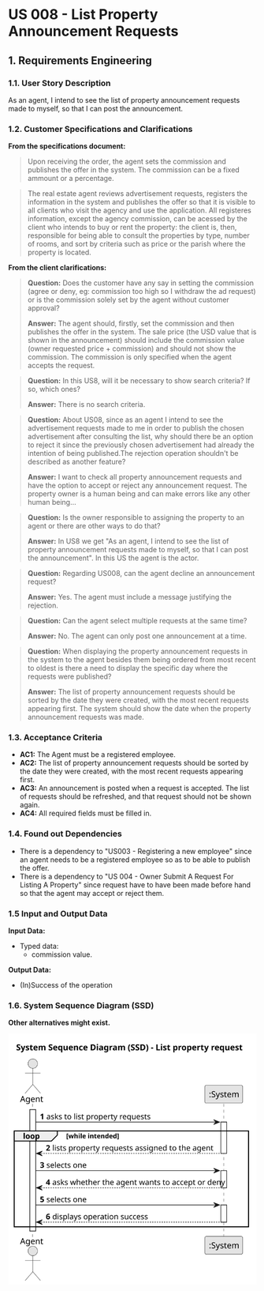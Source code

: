 # US 008 - List Property Announcement Requests

## 1. Requirements Engineering


### 1.1. User Story Description


As an agent, I intend to see the list of property announcement requests made
to myself, so that I can post the announcement.


### 1.2. Customer Specifications and Clarifications 


**From the specifications document:**

>	Upon receiving the order, the agent sets the commission and publishes the offer in the system. The commission can be a fixed ammount or a percentage.

>	The real estate agent reviews advertisement requests, registers the information in the system and publishes the offer so that it is visible to all clients who visit the agency and use the application. All registeres information, except the agency commission, can be acessed by the client who intends to buy or rent the property: the client is, then, responsible for being able to consult the properties by type, number of rooms, and sort by criteria such as price or the parish where the property is located. 




**From the client clarifications:**

> **Question:** Does the customer have any say in setting the commission (agree or deny, eg: commission too high so I withdraw the ad request) or is the commission solely set by the agent without customer approval? 
> 
> **Answer:** The agent should, firstly, set the commission and then publishes the offer in the system. The sale price (the USD value that is shown in the announcement) should include the commission value (owner requested price + commission) and should not show the commission. The commission is only specified when the agent accepts the request. 

> **Question:**  In this US8, will it be necessary to show search criteria? If so, which ones?
> 
> **Answer:** There is no search criteria.

> **Question:** About US08, since as an agent I intend to see the advertisement requests made to me in order to publish the chosen advertisement after consulting the list, why should there be an option to reject it since the previously chosen advertisement had already the intention of being published.The rejection operation shouldn't be described as another feature?
> 
> **Answer:**  I want to check all property announcement requests and have the option to accept or reject any announcement request. The property owner is a human being and can make errors like any other human being...

> **Question:** Is the owner responsible to assigning the property to an agent or there are other ways to do that?
> 
> **Answer:**  In US8 we get "As an agent, I intend to see the list of property announcement requests made to myself, so that I can post the announcement". In this US the agent is the actor.

> **Question:** Regarding US008, can the agent decline an announcement request?
>
> **Answer:**  Yes. The agent must include a message justifying the rejection.

> **Question:** Can the agent select multiple requests at the same time?
> 
> **Answer:**  No. The agent can only post one announcement at a time.

> **Question:** When displaying the property announcement requests in the system to the agent besides them being ordered from most recent to oldest is there a need to display the specific day where the requests were published?
> 
> **Answer:**  The list of property announcement requests should be sorted by the date they were created, with the most recent requests appearing first. The system should show the date when the property announcement requests was made.

### 1.3. Acceptance Criteria


* **AC1:** The Agent must be a registered employee.
* **AC2:** The list of property announcement requests should be sorted by the date they were created, with the most recent requests appearing first.
* **AC3:** An announcement is posted when a request is accepted. The list of requests should be refreshed, and that request should not be shown again.
* **AC4:** All required fields must be filled in.


### 1.4. Found out Dependencies


* There is a dependency to "US003 - Registering a new employee" since an agent needs to be a registered employee so as to be able to publish the offer.
* There is a dependency to "US 004 - Owner Submit A Request For Listing A Property" since request have to have been made before hand so that the agent may accept or reject them.

### 1.5 Input and Output Data


**Input Data:**

* Typed data:
    * commission value.

**Output Data:**

* (In)Success of the operation

### 1.6. System Sequence Diagram (SSD)

**Other alternatives might exist.**

![System Sequence Diagram](svg/us008-system-sequence-diagram.svg)